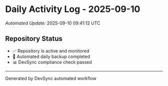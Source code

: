 # Daily Activity Log - 2025-09-10

*Automated Update:* 2025-09-10 09:41:12 UTC

## Repository Status
- ✅ Repository is active and monitored
- 🔄 Automated daily backup completed
- 📊 DevSync compliance check passed

---
Generated by DevSync automated workflow
